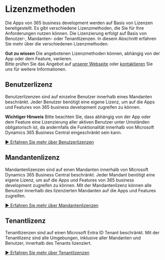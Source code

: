 # Lizenzmethoden

Die Apps von 365 business development werden auf Basis von Lizenzen bereitgestellt. Es gibt verschiedene Lizenzmethoden, die Sie für Ihre Anforderungen nutzen können. Die Lizenzierung erfolgt auf Basis von Benutzer-, Mandanten- oder Tenantlizenzen. In diesem Abschnitt erfahren Sie mehr über die verschiedenen Lizenzmethoden.

<div class="alert alert-notice">
    <i class="fa-light fa-hand-point-up fa-lg"></i>
    <strong>Gut zu wissen</strong> Die angebotenen Lizenzmethoden können, abhängig von der App oder dem Feature, variieren.<br>Bitte prüfen Sie das Angebot auf <a href="https://365businessdev.com" target="_blank">unserer Webseite</a> oder <a href="https://365businessdev.com/kontakt/" target="_blank">kontaktieren</a> Sie uns für weitere Informationen.
</div>

## Benutzerlizenz

Benutzerlizenzen sind auf einzelne Benutzer innerhalb eines Mandanten beschränkt. Jeder Benutzer benötigt eine eigene Lizenz, um auf die Apps und Features von 365 business development zugreifen zu können.

<div class="alert alert-warn">
    <i class="fa-light fa-triangle-exclamation fa-lg"></i> <strong>Wichtiger Hinweis</strong> Bitte beachten Sie, dass abhängig von der App oder dem Feature eine Lizenzierung aller aktiven Benutzer unter Umständen obligatorisch ist, da andernfalls die Funktionalität innerhalb von Microsoft Dynamics 365 Business Central eingeschränkt sein kann.
</div>

[▶️ Erfahren Sie mehr über Benutzerlizenzen](license-methods/user-license.md)

## Mandantenlizenz

Mandantenlizenzen sind auf einen Mandanten innerhalb von Microsoft Dynamics 365 Business Central beschränkt. Jeder Mandant benötigt eine eigene Lizenz, um auf die Apps und Features von 365 business development zugreifen zu können. Mit der Mandantenlizenz können alle Benutzer innerhalb des lizenzierten Mandanten auf die Apps und Features zugreifen.

[▶️ Erfahren Sie mehr über Mandantenlizenzen](license-methods/company-license.md)

## Tenantlizenz

Tenantlizenzen sind auf einen Microsoft Entra ID Tenant beschränkt. Mit der Tenantlizenz sind alle Umgebungen, inklusive aller Mandanten und Benutzer, innerhalb des Tenants lizenziert. 

[▶️ Erfahren Sie mehr über Tenantlizenzen](license-methods/tenant-license.md)